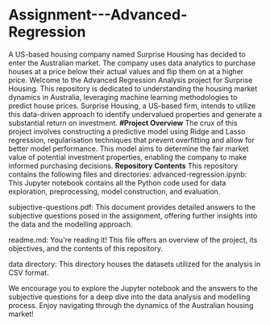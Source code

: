 # Assignment---Advanced-Regression
A US-based housing company named Surprise Housing has decided to enter the Australian market. The company uses data analytics to purchase houses at a price below their actual values and flip them on at a higher price.
Welcome to the Advanced Regression Analysis project for Surprise Housing. This repository is dedicated to understanding the housing market dynamics in Australia, leveraging machine learning methodologies to predict house prices. Surprise Housing, a US-based firm, intends to utilize this data-driven approach to identify undervalued properties and generate a substantial return on investment.
**#Project Overview**
The crux of this project involves constructing a predictive model using Ridge and Lasso regression, regularisation techniques that prevent overfitting and allow for better model performance. This model aims to determine the fair market value of potential investment properties, enabling the company to make informed purchasing decisions.
**Repository Contents**
This repository contains the following files and directories:
advanced-regression.ipynb: This Jupyter notebook contains all the Python code used for data exploration, preprocessing, model construction, and evaluation.

subjective-questions.pdf: This document provides detailed answers to the subjective questions posed in the assignment, offering further insights into the data and the modelling approach.

readme.md: You're reading it! This file offers an overview of the project, its objectives, and the contents of this repository.

data directory: This directory houses the datasets utilized for the analysis in CSV format.

We encourage you to explore the Jupyter notebook and the answers to the subjective questions for a deep dive into the data analysis and modelling process. Enjoy navigating through the dynamics of the Australian housing market!
